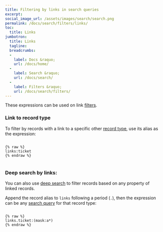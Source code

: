 ```yaml
---
title: Filtering by links in search queries
excerpt:
social_image_url: /assets/images/search/search.png
permalink: /docs/search/filters/links/
toc:
  title: Links
jumbotron:
  title: Links
  tagline: 
  breadcrumbs:
  -
    label: Docs &raquo;
    url: /docs/home/
  -
    label: Search &raquo;
    url: /docs/search/
  -
    label: Filters &raquo;
    url: /docs/search/filters/
---
```


These expressions can be used on link [filters](/docs/search/filters/).

### Link to record type

To filter by records with a link to a specific other [record type](/docs/records/types/), use its alias as the expression:

<pre>
<code class="language-text">
{% raw %}
links:ticket
{% endraw %}
</code>
</pre>

### Deep search by links:

You can also use [deep search](/docs/search/deep-search/) to filter records based on any property of linked records.

Append the record alias to `links` following a period (`.`), then the expression can be any [search query](/docs/search/) for that record type:

<pre>
<code class="language-text">
{% raw %}
links.ticket:(mask:a*)
{% endraw %}
</code>
</pre>
